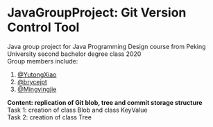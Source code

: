 # JavaGroupProject: Git Version Control Tool
Java group project for Java Programming Design course from Peking University second bachelor degree class 2020   
Group members include:  
1. [@YutongXiao](https://github.com/YutongXiao)
2. [@brycejpt](https://github.com/brycejpt)
3. [@Mingyingjie](https://github.com/Mingyingjie)

**Content: replication of Git blob, tree and commit storage structure**  
Task 1: creation of class Blob and class KeyValue  
Task 2: creation of class Tree
